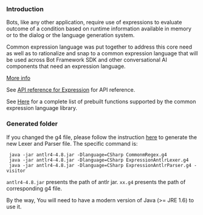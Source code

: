 ### Introduction
Bots, like any other application, require use of expressions to evaluate outcome of a condition based on runtime information available in memory or to the dialog or the language generation system.

Common expression language was put together to address this core need as well as to rationalize and snap to a common expression language that will be used across Bot Framework SDK and other conversational AI components that need an expression language.

[More info](https://docs.microsoft.com/en-us/azure/bot-service/bot-builder-concept-adaptive-expressions?view=azure-bot-service-4.0)

See [API reference for Expression](https://docs.microsoft.com/en-us/azure/bot-service/adaptive-expressions/adaptive-expressions-api-reference?view=azure-bot-service-4.0) for API reference.

See [Here](https://docs.microsoft.com/en-us/azure/bot-service/adaptive-expressions/adaptive-expressions-prebuilt-functions?view=azure-bot-service-4.0) for a complete list of prebuilt functions supported by the common expression language library.

### Generated folder

If you changed the g4 file, please follow the instruction [here](https://github.com/antlr/antlr4/tree/master/runtime/CSharp#step-4-generate-the-c-code) to generate the new Lexer and Parser file.
The specific command is: 
```
 java -jar antlr4-4.8.jar -Dlanguage=CSharp CommonmRegex.g4
 java -jar antlr4-4.8.jar -Dlanguage=CSharp ExpressionAntlrLexer.g4
 java -jar antlr4-4.8.jar -Dlanguage=CSharp ExpressionAntlrParser.g4 -visitor
```
`antlr4-4.8.jar` presents the path of antlr jar.
`xx.g4` presents the path of corresponding g4 file.

By the way, You will need to have a modern version of Java (>= JRE 1.6) to use it.

